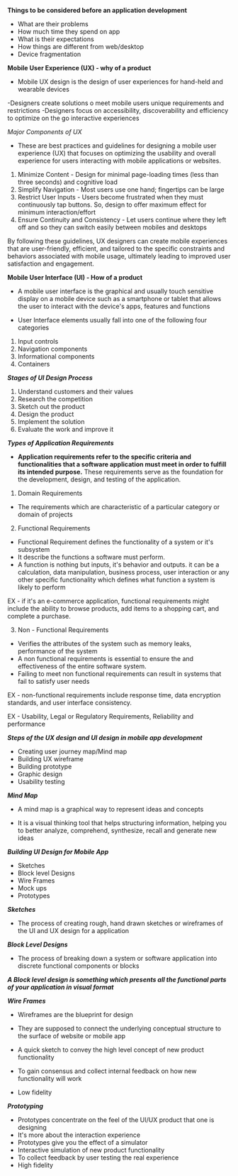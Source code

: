 

**Things to be considered before an application development**

- What are their problems
- How much time they spend on app
- What is their expectations
- How things are different from web/desktop
- Device fragmentation


**Mobile User Experience (UX) - why of a product**

- Mobile UX design is the design of user experiences for hand-held and wearable devices

-Designers create solutions o meet mobile users unique requirements and restrictions
-Designers focus on accessibility, discoverability and efficiency to optimize on the go interactive experiences 


_Major Components of UX_

- These are best practices and guidelines for designing a mobile user experience (UX) that focuses on optimizing the usability and overall experience for users interacting with mobile applications or websites.

1. Minimize Content - Design for minimal page-loading times (less than three seconds) and cognitive load
2. Simplify Navigation - Most users use one hand; fingertips can be large
3. Restrict User Inputs - Users become frustrated when they must continuously tap buttons. So, design to offer maximum effect for minimum interaction/effort
4. Ensure Continuity and Consistency - Let users continue where they left off and so they can switch easily between mobiles and desktops

By following these guidelines, UX designers can create mobile experiences that are user-friendly, efficient, and tailored to the specific constraints and behaviors associated with mobile usage, ultimately leading to improved user satisfaction and engagement.


**Mobile User Interface (UI) - How of a product**

- A mobile user interface is the graphical and usually touch sensitive display on a mobile device such as a smartphone or tablet that allows the user to interact with the device's apps, features and functions 

- User Interface elements usually fall into one of the following four categories 

1. Input controls
2. Navigation components
3. Informational components
4. Containers


***Stages of UI Design Process***

1. Understand customers and their values
2. Research the competition
3. Sketch out the product
4. Design the product
5. Implement the solution 
6. Evaluate the work and improve it


***Types of Application Requirements***

- **Application requirements refer to the specific criteria and functionalities that a software application must meet in order to fulfill its intended purpose.** These requirements serve as the foundation for the development, design, and testing of the application.

1. Domain Requirements

- The requirements which are characteristic of a particular category or domain of projects

2. Functional Requirements 

- Functional Requirement defines the functionality of a system or it's subsystem 
- It describe the functions a software must perform.
- A function is nothing but inputs, it's behavior and outputs. it can be a calculation, data manipulation, business process, user interaction or any other specific functionality which defines what function a system is likely to perform 

EX - if it's an e-commerce application, functional requirements might include the ability to browse products, add items to a shopping cart, and complete a purchase.

3. Non - Functional Requirements 

- Verifies the attributes of the system such as memory leaks, performance of the system
- A non functional requirements is essential to ensure the and effectiveness of the entire software system.
- Failing to meet non functional requirements can result in systems that fail to satisfy user needs

EX - non-functional requirements include response time, data encryption standards, and user interface consistency.

EX - Usability, Legal or Regulatory Requirements, Reliability and performance 


***Steps of the UX design and UI design in mobile app development***

- Creating user journey map/Mind map
- Building UX wireframe
- Building prototype
- Graphic design 
- Usability testing


***Mind Map***

- A mind map is a graphical way to represent ideas and concepts

- It is a visual thinking tool that helps structuring information, helping you to better analyze, comprehend, synthesize, recall and generate new ideas


***Building UI Design for Mobile App***

- Sketches
- Block level Designs
- Wire Frames
- Mock ups
- Prototypes


***Sketches***

- The process of creating rough, hand drawn sketches or wireframes of the UI and UX design for a application


***Block Level Designs***

- The process of breaking down a system or software application into discrete functional components or blocks

***A Block level design is something which presents all the functional parts of your application in visual format***


***Wire Frames***

- Wireframes are the blueprint for design 
- They are supposed to connect the underlying conceptual structure to the surface of website or mobile app

- A quick sketch to convey the high level concept of new product functionality
- To gain consensus and collect internal feedback on how new functionality will work
- Low fidelity


***Prototyping***

- Prototypes concentrate on the feel of the UI/UX product that one is designing
- It's more about the interaction experience
- Prototypes give you the effect of a simulator
- Interactive simulation of new product functionality
- To collect feedback by user testing the real experience 
- High fidelity